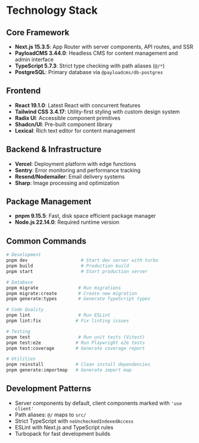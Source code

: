 # Technology Stack

## Core Framework
- **Next.js 15.3.5**: App Router with server components, API routes, and SSR
- **PayloadCMS 3.44.0**: Headless CMS for content management and admin interface
- **TypeScript 5.7.3**: Strict type checking with path aliases (`@/*`)
- **PostgreSQL**: Primary database via `@payloadcms/db-postgres`

## Frontend
- **React 19.1.0**: Latest React with concurrent features
- **Tailwind CSS 3.4.17**: Utility-first styling with custom design system
- **Radix UI**: Accessible component primitives
- **Shadcn/UI**: Pre-built component library
- **Lexical**: Rich text editor for content management

## Backend & Infrastructure
- **Vercel**: Deployment platform with edge functions
- **Sentry**: Error monitoring and performance tracking
- **Resend/Nodemailer**: Email delivery systems
- **Sharp**: Image processing and optimization

## Package Management
- **pnpm 9.15.5**: Fast, disk space efficient package manager
- **Node.js 22.14.0**: Required runtime version

## Common Commands

```bash
# Development
pnpm dev                    # Start dev server with turbo
pnpm build                  # Production build
pnpm start                  # Start production server

# Database
pnpm migrate               # Run migrations
pnpm migrate:create        # Create new migration
pnpm generate:types        # Generate TypeScript types

# Code Quality
pnpm lint                  # Run ESLint
pnpm lint:fix             # Fix linting issues

# Testing
pnpm test                  # Run unit tests (Vitest)
pnpm test:e2e             # Run Playwright e2e tests
pnpm test:coverage        # Generate coverage report

# Utilities
pnpm reinstall            # Clean install dependencies
pnpm generate:importmap   # Generate import map
```

## Development Patterns
- Server components by default, client components marked with `'use client'`
- Path aliases: `@/` maps to `src/`
- Strict TypeScript with `noUncheckedIndexedAccess`
- ESLint with Next.js and TypeScript rules
- Turbopack for fast development builds